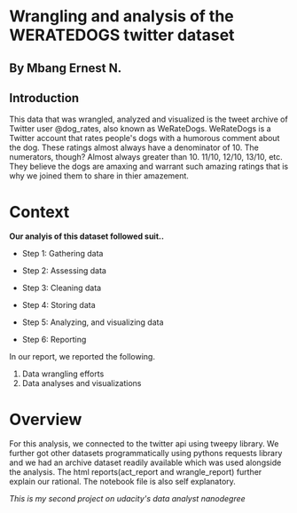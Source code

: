 # Wrangling and analysis of the WERATEDOGS twitter dataset  

## By Mbang Ernest N.  

## Introduction  

This data that was wrangled, analyzed and visualized is the tweet archive of Twitter user @dog_rates, also known as WeRateDogs. WeRateDogs is a Twitter account that rates people's dogs with a humorous comment about the dog. These ratings almost always have a denominator of 10. The numerators, though? Almost always greater than 10. 11/10, 12/10, 13/10, etc. They believe the dogs are amaxing and warrant such amazing ratings that is why we joined them to share in thier amazement.

# Context  

__Our analyis of this dataset followed suit..__  

- Step 1: Gathering data

- Step 2: Assessing data

- Step 3: Cleaning data

- Step 4: Storing data

- Step 5: Analyzing, and visualizing data

- Step 6: Reporting

In our report, we reported the following.

1. Data wrangling efforts
2. Data analyses and visualizations

# Overview  
For this analysis, we connected to the twitter api using tweepy library. We further got other datasets programmatically using pythons requests library and we had an archive dataset readily available which was used alongside the analysis. The html reports(act_report and wrangle_report) further explain our rational. The notebook file is also self explanatory.  
  
  _This is my second project on udacity's data analyst nanodegree_
